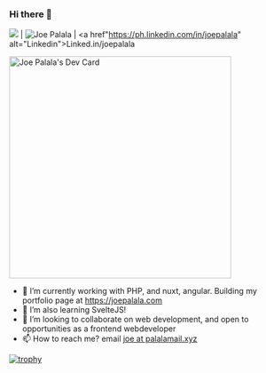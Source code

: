 ### Hi there 👋



[![](https://img.shields.io/badge/Gmail-joe@palalamail.xyz-red)](mailto:joe@palalamail.xyz) | <img src="https://komarev.com/ghpvc/?username=jpalala&style=flat-square" alt="Joe Palala" /> | <a href"https://ph.linkedin.com/in/joepalala" alt="Linkedin">Linked.in/joepalala</a>

<a href="https://app.daily.dev/jpalala"><img src="https://api.daily.dev/devcards/981ad3565d494a8886779bed1a9d3ede.png?r=3ru" width="400" alt="Joe Palala's Dev Card"/></a>


- 🔭 I’m currently working with PHP, and nuxt, angular. Building my portfolio page at https://joepalala.com
- 🌱 I’m also learning SvelteJS! 
- 👯 I’m looking to collaborate on web development, and open to opportunities as a frontend webdeveloper
- 📫 How to reach me?  email [joe at palalamail.xyz](mailto:joe@palalamail.xyz)



[![trophy](https://github-profile-trophy.vercel.app/?username=jpalala)](https://github.com/ryo-ma/github-profile-trophy)
